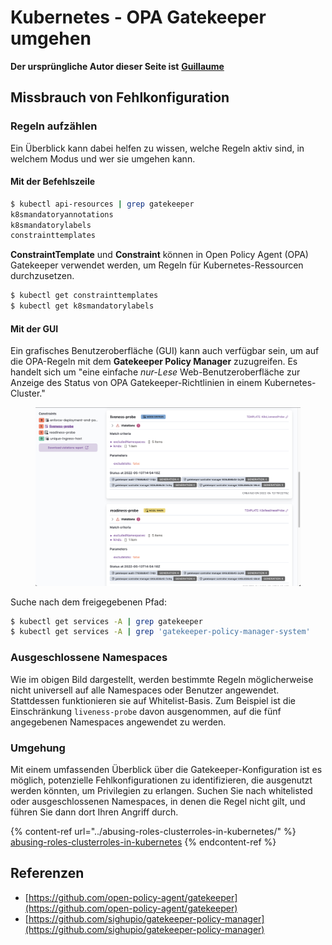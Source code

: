 # Kubernetes - OPA Gatekeeper umgehen

**Der ursprüngliche Autor dieser Seite ist** [**Guillaume**](https://www.linkedin.com/in/guillaume-c-ab4b9a196/en)

## Missbrauch von Fehlkonfiguration

### Regeln aufzählen

Ein Überblick kann dabei helfen zu wissen, welche Regeln aktiv sind, in welchem Modus und wer sie umgehen kann.

#### Mit der Befehlszeile
```bash
$ kubectl api-resources | grep gatekeeper
k8smandatoryannotations                                                             constraints.gatekeeper.sh/v1beta1                  false        K8sMandatoryAnnotations
k8smandatorylabels                                                                  constraints.gatekeeper.sh/v1beta1                  false        K8sMandatoryLabel
constrainttemplates                                                                 templates.gatekeeper.sh/v1                         false        ConstraintTemplate
```
**ConstraintTemplate** und **Constraint** können in Open Policy Agent (OPA) Gatekeeper verwendet werden, um Regeln für Kubernetes-Ressourcen durchzusetzen.
```bash
$ kubectl get constrainttemplates
$ kubectl get k8smandatorylabels
```
#### Mit der GUI

Ein grafisches Benutzeroberfläche (GUI) kann auch verfügbar sein, um auf die OPA-Regeln mit dem **Gatekeeper Policy Manager** zuzugreifen. Es handelt sich um "eine einfache _nur-Lese_ Web-Benutzeroberfläche zur Anzeige des Status von OPA Gatekeeper-Richtlinien in einem Kubernetes-Cluster."

<figure><img src="../../../.gitbook/assets/05-constraints.png" alt=""><figcaption></figcaption></figure>

Suche nach dem freigegebenen Pfad:
```bash
$ kubectl get services -A | grep gatekeeper
$ kubectl get services -A | grep 'gatekeeper-policy-manager-system'
```
### Ausgeschlossene Namespaces

Wie im obigen Bild dargestellt, werden bestimmte Regeln möglicherweise nicht universell auf alle Namespaces oder Benutzer angewendet. Stattdessen funktionieren sie auf Whitelist-Basis. Zum Beispiel ist die Einschränkung `liveness-probe` davon ausgenommen, auf die fünf angegebenen Namespaces angewendet zu werden.

### Umgehung

Mit einem umfassenden Überblick über die Gatekeeper-Konfiguration ist es möglich, potenzielle Fehlkonfigurationen zu identifizieren, die ausgenutzt werden könnten, um Privilegien zu erlangen. Suchen Sie nach whitelisted oder ausgeschlossenen Namespaces, in denen die Regel nicht gilt, und führen Sie dann dort Ihren Angriff durch.

{% content-ref url="../abusing-roles-clusterroles-in-kubernetes/" %}
[abusing-roles-clusterroles-in-kubernetes](../abusing-roles-clusterroles-in-kubernetes/)
{% endcontent-ref %}

## Referenzen

* [https://github.com/open-policy-agent/gatekeeper](https://github.com/open-policy-agent/gatekeeper)
* [https://github.com/sighupio/gatekeeper-policy-manager](https://github.com/sighupio/gatekeeper-policy-manager)
